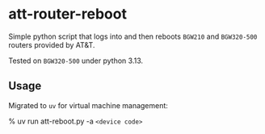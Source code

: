 # att-router-reboot
Simple python script that logs into and then reboots `BGW210` and `BGW320-500` routers provided by AT&T.

Tested on `BGW320-500` under python 3.13.

## Usage

Migrated to `uv` for virtual machine management:

% uv run att-reboot.py -a `<device code>`
